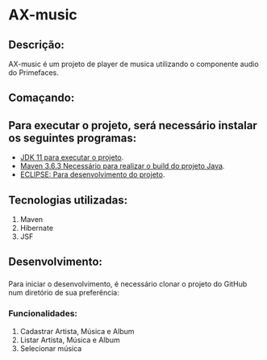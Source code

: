 # AX-music

## Descrição:
AX-music é um projeto de player de musica utilizando o componente audio do Primefaces.

## Comaçando:

## Para executar o projeto, será necessário instalar os seguintes programas:

* [JDK 11 para executar o projeto](https://link-url-here.org).
* [Maven 3.6.3 Necessário para realizar o build do projeto Java](https://maven.apache.org/).
* [ECLIPSE: Para desenvolvimento do projeto](https://www.eclipse.org/downloads/).

## Tecnologias utilizadas:
1. Maven
1. Hibernate
1. JSF

## Desenvolvimento:

###

Para iniciar o desenvolvimento, é necessário clonar o projeto do GitHub num diretório de sua preferência:

### Funcionalidades:
1. Cadastrar Artista, Música e Album
2. Listar Artista, Música e Album
3. Selecionar música
